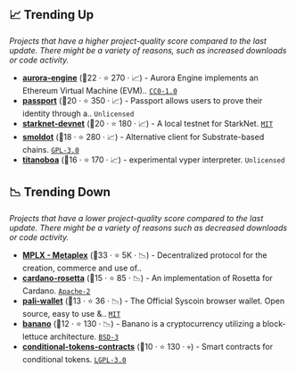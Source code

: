 ## 📈 Trending Up

_Projects that have a higher project-quality score compared to the last update. There might be a variety of reasons, such as increased downloads or code activity._

- <b><a href="https://github.com/aurora-is-near/aurora-engine">aurora-engine</a></b> (🥇22 ·  ⭐ 270 · 📈) - Aurora Engine implements an Ethereum Virtual Machine (EVM).. <code><a href="https://tldrlegal.com/search?q=CC0-1.0">CC0-1.0</a></code>
- <b><a href="https://github.com/gitcoinco/passport">passport</a></b> (🥈20 ·  ⭐ 350 · 📈) - Passport allows users to prove their identity through a.. <code>Unlicensed</code>
- <b><a href="https://github.com/0xSpaceShard/starknet-devnet">starknet-devnet</a></b> (🥈20 ·  ⭐ 180 · 📈) - A local testnet for StarkNet. <code><a href="http://bit.ly/34MBwT8">MIT</a></code>
- <b><a href="https://github.com/paritytech/smoldot">smoldot</a></b> (🥈18 ·  ⭐ 280 · 📈) - Alternative client for Substrate-based chains. <code><a href="http://bit.ly/2M0xdwT">GPL-3.0</a></code>
- <b><a href="https://github.com/vyperlang/titanoboa">titanoboa</a></b> (🥈16 ·  ⭐ 170 · 📈) - experimental vyper interpreter. <code>Unlicensed</code>

## 📉 Trending Down

_Projects that have a lower project-quality score compared to the last update. There might be a variety of reasons such as decreased downloads or code activity._

- <b><a href="https://github.com/metaplex-foundation">MPLX - Metaplex</a></b> (🥇33 ·  ⭐ 5K · 📉) - Decentralized protocol for the creation, commerce and use of.. <code><img src="https://git.io/J9cOa" style="display:inline;" width="13" height="13"></code>
- <b><a href="https://github.com/input-output-hk/cardano-rosetta">cardano-rosetta</a></b> (🥈15 ·  ⭐ 85 · 📉) - An implementation of Rosetta for Cardano. <code><a href="http://bit.ly/3nYMfla">Apache-2</a></code>
- <b><a href="https://github.com/syscoin/pali-wallet">pali-wallet</a></b> (🥉13 ·  ⭐ 36 · 📉) - The Official Syscoin browser wallet. Open source, easy to use &.. <code><a href="http://bit.ly/34MBwT8">MIT</a></code>
- <b><a href="https://github.com/BananoCoin/banano">banano</a></b> (🥉12 ·  ⭐ 130 · 📉) - Banano is a cryptocurrency utilizing a block-lettuce architecture. <code><a href="http://bit.ly/3aKzpTv">BSD-3</a></code>
- <b><a href="https://github.com/gnosis/conditional-tokens-contracts">conditional-tokens-contracts</a></b> (🥉10 ·  ⭐ 130 · 💀) - Smart contracts for conditional tokens. <code><a href="http://bit.ly/37RvQcA">LGPL-3.0</a></code>

